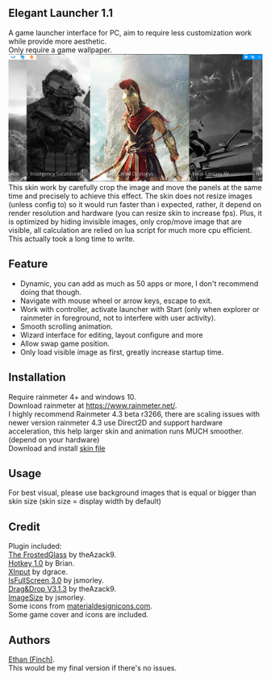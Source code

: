## Elegant Launcher 1.1
A game launcher interface for PC, aim to require less customization work while provide more aesthetic.  
Only require a game wallpaper.  
![alt text](https://github.com/callmeEthan/ElegantLauncher/raw/master/preview.png)  
This skin work by carefully crop the image and move the panels at the same time and precisely to achieve this effect. The skin does not resize images (unless config to) so it would run faster than i expected, rather, it depend on render resolution and hardware (you can resize skin to increase fps). Plus, it is optimized by hiding invisible images, only crop/move image that are visible, all calculation are relied on lua script for much more cpu efficient.  
This actually took a long time to write.  

## Feature
* Dynamic, you can add as much as 50 apps or more, I don't recommend doing that though.  
* Navigate with mouse wheel or arrow keys, escape to exit.  
* Work with controller, activate launcher with Start (only when explorer or rainmeter in foreground, not to interfere with user activity).  
* Smooth scrolling animation.  
* Wizard interface for editing, layout configure and more  
* Allow swap game position.  
* Only load visible image as first, greatly increase startup time.  

## Installation
Require rainmeter 4+ and windows 10.  
Download rainmeter at https://www.rainmeter.net/.  
I highly recommend Rainmeter 4.3 beta r3266, there are scaling issues with newer version</h3> rainmeter 4.3 use Direct2D and support hardware acceleration, this help larger skin and animation runs MUCH smoother. (depend on your hardware)  
Download and install [skin file](https://github.com/callmeEthan/ElegantLauncher/raw/master/elegant_launcher_v1_1_for_rainmeter.rmskin)


## Usage
For best visual, please use background images that is equal or bigger than skin size (skin size = display width by default)  

## Credit
Plugin included:  
[The FrostedGlass](https://forum.rainmeter.net/viewtopic.php?t=23106) by theAzack9.  
[Hotkey 1.0](https://forum.rainmeter.net/viewtopic.php?t=18849) by Brian.  
[XInput](https://forum.rainmeter.net/viewtopic.php?t=20108) by dgrace.  
[IsFullScreen 3.0](https://forum.rainmeter.net/viewtopic.php?t=28305) by jsmorley.  
[Drag&Drop V3.1.3](https://forum.rainmeter.net/viewtopic.php?t=23107) by theAzack9.  
[ImageSize](https://forum.rainmeter.net/viewtopic.php?t=18822) by jsmorley.  
Some icons from [materialdesignicons.com](materialdesignicons.com).  
Some game cover and icons are included.  

## Authors
[Ethan (Finch)](https://github.com/callmeEthan).  
This would be my final version if there's no issues.  
